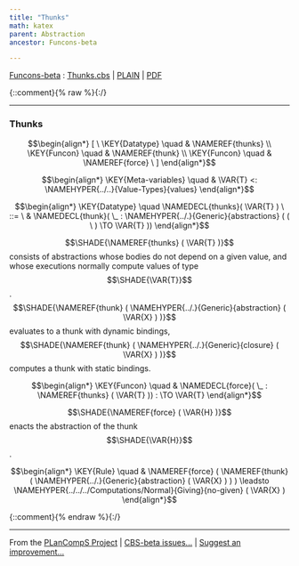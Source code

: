 ```yaml
---
title: "Thunks"
math: katex
parent: Abstraction
ancestor: Funcons-beta

---
```

[Funcons-beta] : [Thunks.cbs] \| [PLAIN] \| [PDF]

{::comment}{% raw %}{:/}


----

### Thunks
               


$$\begin{align*}
  [ \
  \KEY{Datatype} \quad & \NAMEREF{thunks} \\
  \KEY{Funcon} \quad & \NAMEREF{thunk} \\
  \KEY{Funcon} \quad & \NAMEREF{force}
  \ ]
\end{align*}$$

$$\begin{align*}
  \KEY{Meta-variables} \quad
  & \VAR{T} <: \NAMEHYPER{../..}{Value-Types}{values}
\end{align*}$$

$$\begin{align*}
  \KEY{Datatype} \quad 
  \NAMEDECL{thunks}(
                     \VAR{T} ) 
  \ ::= \ & \NAMEDECL{thunk}(
                               \_ : \NAMEHYPER{../.}{Generic}{abstractions}
                                         (  (   \  ) \TO \VAR{T} ))
\end{align*}$$


  $$\SHADE{\NAMEREF{thunks}
           (  \VAR{T} )}$$ consists of abstractions whose bodies do not depend on
  a given value, and whose executions normally compute values of type $$\SHADE{\VAR{T}}$$.
  $$\SHADE{\NAMEREF{thunk}
           (  \NAMEHYPER{../.}{Generic}{abstraction}
                   (  \VAR{X} ) )}$$ evaluates to a thunk with dynamic bindings,
  $$\SHADE{\NAMEREF{thunk}
           (  \NAMEHYPER{../.}{Generic}{closure}
                   (  \VAR{X} ) )}$$ computes a thunk with static bindings.


$$\begin{align*}
  \KEY{Funcon} \quad
  & \NAMEDECL{force}(
                       \_ : \NAMEREF{thunks}
                                 (  \VAR{T} )) 
    :  \TO \VAR{T} 
\end{align*}$$


  $$\SHADE{\NAMEREF{force}
           (  \VAR{H} )}$$ enacts the abstraction of the thunk $$\SHADE{\VAR{H}}$$.


$$\begin{align*}
  \KEY{Rule} \quad
    & \NAMEREF{force}
        (  \NAMEREF{thunk}
                (  \NAMEHYPER{../.}{Generic}{abstraction}
                        (  \VAR{X} ) ) ) \leadsto 
        \NAMEHYPER{../../../Computations/Normal}{Giving}{no-given}
          (  \VAR{X} )
\end{align*}$$



[Funcons-beta]: /CBS-beta/math/Funcons-beta
  "FUNCONS-BETA"
[Unstable-Funcons-beta]: /CBS-beta/math/Unstable-Funcons-beta
  "UNSTABLE-FUNCONS-BETA"
[Languages-beta]: /CBS-beta/math/Languages-beta
  "LANGUAGES-BETA"
[Unstable-Languages-beta]: /CBS-beta/math/Unstable-Languages-beta
  "UNSTABLE-LANGUAGES-BETA"
[CBS-beta]: /CBS-beta
  "CBS-BETA"
[Thunks.cbs]: https://github.com/plancomps/CBS-beta/blob/math/Funcons-beta/Values/Abstraction/Thunks/Thunks.cbs
  "CBS SOURCE FILE ON GITHUB"
[PLAIN]: /CBS-beta/docs/Funcons-beta/Values/Abstraction/Thunks
  "CBS SOURCE WEB PAGE"
 [PRETTY]: /CBS-beta/math/Funcons-beta/Values/Abstraction/Thunks
  "CBS-KATEX WEB PAGE"
[PDF]: https://github.com/plancomps/CBS-beta/blob/math/Funcons-beta/Values/Abstraction/Thunks/Thunks.pdf
  "CBS-LATEX PDF FILE"
[PLanCompS Project]: https://plancomps.github.io
  "PROGRAMMING LANGUAGE COMPONENTS AND SPECIFICATIONS PROJECT HOME PAGE"
{::comment}{% endraw %}{:/}


____

From the [PLanCompS Project] | [CBS-beta issues...] | [Suggest an improvement...]

[CBS-beta issues...]: https://github.com/plancomps/CBS-beta/issues
  "CBS-BETA ISSUE REPORTS ON GITHUB"
[Suggest an improvement...]: mailto:plancomps@gmail.com?Subject=CBS-beta%20-%20comment&Body=Re%3A%20CBS-beta%20specification%20at%20Values/Abstraction/Thunks/Thunks.cbs%0A%0AComment/Query/Issue/Suggestion%3A%0A%0A%0ASignature%3A%0A
  "GENERATE AN EMAIL TEMPLATE"
